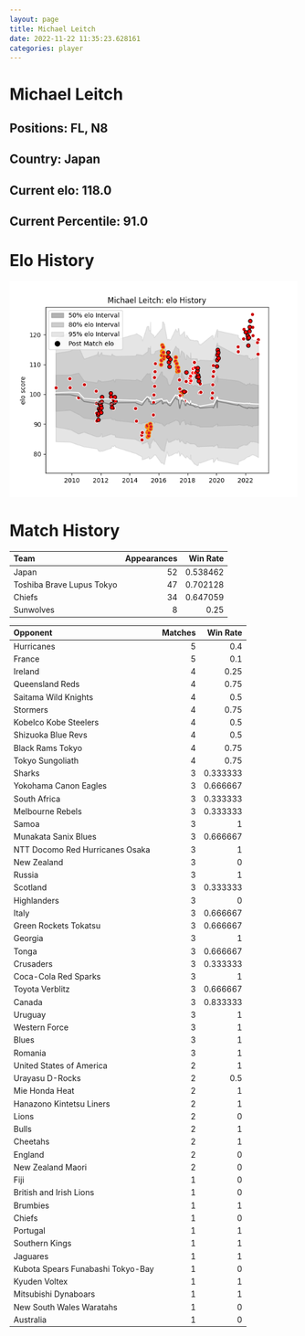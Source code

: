 ```yaml
---  
layout: page  
title: Michael Leitch  
date: 2022-11-22 11:35:23.628161  
categories: player  
---
```

# Michael Leitch

## Positions: FL, N8

## Country: Japan

## Current elo: 118.0

## Current Percentile: 91.0

# Elo History


![elo history](history_MichaelLeitch.png)
# Match History


| Team                      |   Appearances |   Win Rate |
|:--------------------------|--------------:|-----------:|
| Japan                     |            52 |   0.538462 |
| Toshiba Brave Lupus Tokyo |            47 |   0.702128 |
| Chiefs                    |            34 |   0.647059 |
| Sunwolves                 |             8 |   0.25     |

| Opponent                          |   Matches |   Win Rate |
|:----------------------------------|----------:|-----------:|
| Hurricanes                        |         5 |   0.4      |
| France                            |         5 |   0.1      |
| Ireland                           |         4 |   0.25     |
| Queensland Reds                   |         4 |   0.75     |
| Saitama Wild Knights              |         4 |   0.5      |
| Stormers                          |         4 |   0.75     |
| Kobelco Kobe Steelers             |         4 |   0.5      |
| Shizuoka Blue Revs                |         4 |   0.5      |
| Black Rams Tokyo                  |         4 |   0.75     |
| Tokyo Sungoliath                  |         4 |   0.75     |
| Sharks                            |         3 |   0.333333 |
| Yokohama Canon Eagles             |         3 |   0.666667 |
| South Africa                      |         3 |   0.333333 |
| Melbourne Rebels                  |         3 |   0.333333 |
| Samoa                             |         3 |   1        |
| Munakata Sanix Blues              |         3 |   0.666667 |
| NTT Docomo Red Hurricanes Osaka   |         3 |   1        |
| New Zealand                       |         3 |   0        |
| Russia                            |         3 |   1        |
| Scotland                          |         3 |   0.333333 |
| Highlanders                       |         3 |   0        |
| Italy                             |         3 |   0.666667 |
| Green Rockets Tokatsu             |         3 |   0.666667 |
| Georgia                           |         3 |   1        |
| Tonga                             |         3 |   0.666667 |
| Crusaders                         |         3 |   0.333333 |
| Coca-Cola Red Sparks              |         3 |   1        |
| Toyota Verblitz                   |         3 |   0.666667 |
| Canada                            |         3 |   0.833333 |
| Uruguay                           |         3 |   1        |
| Western Force                     |         3 |   1        |
| Blues                             |         3 |   1        |
| Romania                           |         3 |   1        |
| United States of America          |         2 |   1        |
| Urayasu D-Rocks                   |         2 |   0.5      |
| Mie Honda Heat                    |         2 |   1        |
| Hanazono Kintetsu Liners          |         2 |   1        |
| Lions                             |         2 |   0        |
| Bulls                             |         2 |   1        |
| Cheetahs                          |         2 |   1        |
| England                           |         2 |   0        |
| New Zealand Maori                 |         2 |   0        |
| Fiji                              |         1 |   0        |
| British and Irish Lions           |         1 |   0        |
| Brumbies                          |         1 |   1        |
| Chiefs                            |         1 |   0        |
| Portugal                          |         1 |   1        |
| Southern Kings                    |         1 |   1        |
| Jaguares                          |         1 |   1        |
| Kubota Spears Funabashi Tokyo-Bay |         1 |   0        |
| Kyuden Voltex                     |         1 |   1        |
| Mitsubishi Dynaboars              |         1 |   1        |
| New South Wales Waratahs          |         1 |   0        |
| Australia                         |         1 |   0        |